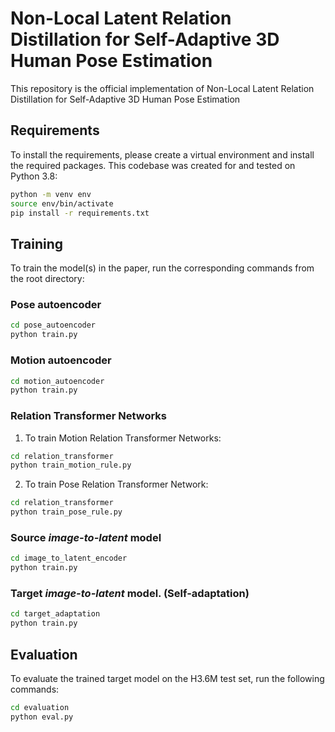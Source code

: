 # Non-Local Latent Relation Distillation for Self-Adaptive 3D Human Pose Estimation

This repository is the official implementation of Non-Local Latent Relation Distillation for Self-Adaptive 3D Human Pose Estimation

## Requirements

To install the requirements, please create a virtual environment and install the required packages. This codebase was created for and tested on Python 3.8:

```bash
python -m venv env
source env/bin/activate
pip install -r requirements.txt
```

## Training

To train the model(s) in the paper, run the corresponding commands from the root directory:

### Pose autoencoder

```bash
cd pose_autoencoder
python train.py
```
### Motion autoencoder

```bash
cd motion_autoencoder
python train.py
```
### Relation Transformer Networks

1. To train Motion Relation Transformer Networks:

```bash
cd relation_transformer
python train_motion_rule.py
```
2. To train Pose Relation Transformer Network:

```bash
cd relation_transformer
python train_pose_rule.py
```

### Source _image-to-latent_ model

```bash
cd image_to_latent_encoder
python train.py 
```

### Target _image-to-latent_ model. (Self-adaptation)

```bash
cd target_adaptation
python train.py
```

## Evaluation

To evaluate the trained target model on the H3.6M test set, run the following commands:

```bash
cd evaluation
python eval.py 

```
<!---
## Pre-trained Models

The pretrained models can be found inside the `pretrained_weights` directory.

## Results

The detailed quantitative results can be found in the main paper and supplementary material.
'''
-->

